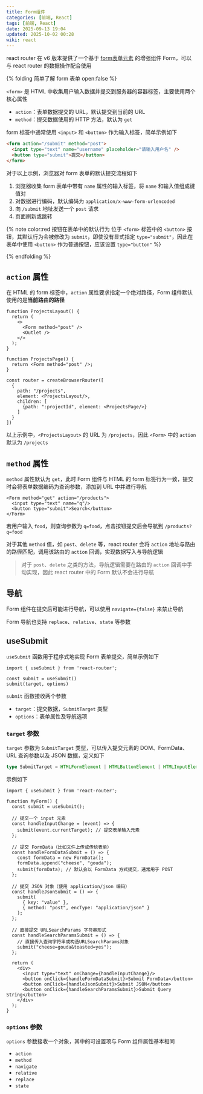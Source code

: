```yaml
---
title: Form组件
categories: [前端, React]
tags: [前端, React]
date: 2025-09-13 19:04
updated: 2025-10-02 00:28
wiki: react
---
```


react router 在 v6 版本提供了一个基于 [form表单元素](https://developer.mozilla.org/zh-CN/docs/Web/HTML/Reference/Elements/form) 的增强组件 Form，可以与 react router 的数据操作配合使用

{% folding 简单了解 form 表单 open:false %}

`<form>` 是 HTML 中收集用户输入数据并提交到服务器的容器标签，主要使用两个核心属性

- `action`：表单数据提交的 URL，默认提交到当前的 URL
- `method`：提交数据使用的 HTTP 方法，默认为 `get`

form 标签中通常使用 `<input>` 和 `<button>` 作为输入标签，简单示例如下

```html
<form action="/submit" method="post">
  <input type="text" name="username" placeholder="请输入用户名" />
  <button type="submit">提交</button>
</form>
```

对于以上示例，浏览器对 form 表单的默认提交流程如下

1. 浏览器收集 form 表单中带有 `name` 属性的输入标签，将 `name` 和输入值组成键值对
2. 对数据进行编码，默认编码为 `application/x-www-form-urlencoded`
3. 向 `/submit` 地址发送一个 `post` 请求
4. 页面刷新或跳转

{% note color:red 按钮在表单中的默认行为 位于 `<form>` 标签中的 `<button>` 按钮，其默认行为会被修改为 `submit`，即使没有显式指定 `type="submit"`，因此在表单中使用 `<button>` 作为普通按钮，应该设置 `type="button"` %}

{% endfolding %}

## `action` 属性

在 HTML 的 form 标签中，`action` 属性要求指定一个绝对路径，Form 组件默认使用的是**当前路由的路径**

```tsx
function ProjectsLayout() {
  return (
    <>
      <Form method="post" />
      <Outlet />
    </>
  );
}

function ProjectsPage() {
  return <Form method="post" />;
}

const router = createBrowserRouter([
  {
    path: "/projects",
    element: <ProjectsLayout/>,
    children: [
      {path: ":projectId", element: <ProjectsPage/>}
    ]
  }
])
```

以上示例中，`<ProjectsLayout>` 的 URL 为 `/projects`，因此 `<Form>` 中的 `action` 默认为 `/projects`

## `method` 属性

`method` 属性默认为 `get`，此时 Form 组件与 HTML 的 form 标签行为一致，提交时会将表单数据编码为查询参数，添加到 URL 中并进行导航

```tsx
<Form method="get" action="/products">
  <input type="text" name="q"/>
  <button type="submit">Search</button>
</Form>
```

若用户输入 `food`，则查询参数为 `q=food`，点击按钮提交后会导航到 `/products?q=food`

对于其他 `method` 值，如 `post`、`delete` 等，react router 会将 `action` 地址与路由的路径匹配，调用该路由的 `action` 回调，实现数据写入与导航逻辑

> 对于 `post`、`delete` 之类的方法，导航逻辑需要在路由的 `action` 回调中手动实现，因此 react router 中的 Form 默认不会进行导航

## 导航

Form 组件在提交后可能进行导航，可以使用 `navigate={false}` 来禁止导航

Form 导航也支持 `replace`、`relative`、`state` 等参数

## useSubmit

`useSubmit` 函数用于程序式地实现 Form 表单提交，简单示例如下

```tsx
import { useSubmit } from 'react-router';

const submit = useSubmit()
submit(target, options)
```

`submit` 函数接收两个参数

- `target`：提交数据，`SubmitTarget` 类型
- `options`：表单属性及导航选项

### `target` 参数

`target` 参数为 `SubmitTarget` 类型，可以传入提交元素的 DOM、FormData、URL 查询参数以及 JSON 数据，定义如下

```ts
type SubmitTarget = HTMLFormElement | HTMLButtonElement | HTMLInputElement | FormData | URLSearchParams | JsonValue | null;
```

示例如下

```tsx
import { useSubmit } from 'react-router';

function MyForm() {
  const submit = useSubmit();

  // 提交一个 input 元素
  const handleInputChange = (event) => {
    submit(event.currentTarget); // 提交表单输入元素
  };

  // 提交 FormData（比如文件上传或传统表单）
  const handleFormDataSubmit = () => {
    const formData = new FormData();
    formData.append("cheese", "gouda");
    submit(formData); // 默认会以 FormData 方式提交，通常用于 POST
  };

  // 提交 JSON 对象（使用 application/json 编码）
  const handleJsonSubmit = () => {
    submit(
      { key: "value" },
      { method: "post", encType: "application/json" }
    );
  };

  // 直接提交 URLSearchParams 字符串形式
  const handleSearchParamsSubmit = () => {
    // 直接传入查询字符串或构造URLSearchParams对象
    submit("cheese=gouda&toasted=yes");
  };

  return (
    <div>
      <input type="text" onChange={handleInputChange}/>
      <button onClick={handleFormDataSubmit}>Submit FormData</button>
      <button onClick={handleJsonSubmit}>Submit JSON</button>
      <button onClick={handleSearchParamsSubmit}>Submit Query String</button>
    </div>
  );
}
```

### `options` 参数

`options` 参数接收一个对象，其中的可设置项与 Form 组件属性基本相同

- `action`
- `method`
- `navigate`
- `relative`
- `replace`
- `state`

